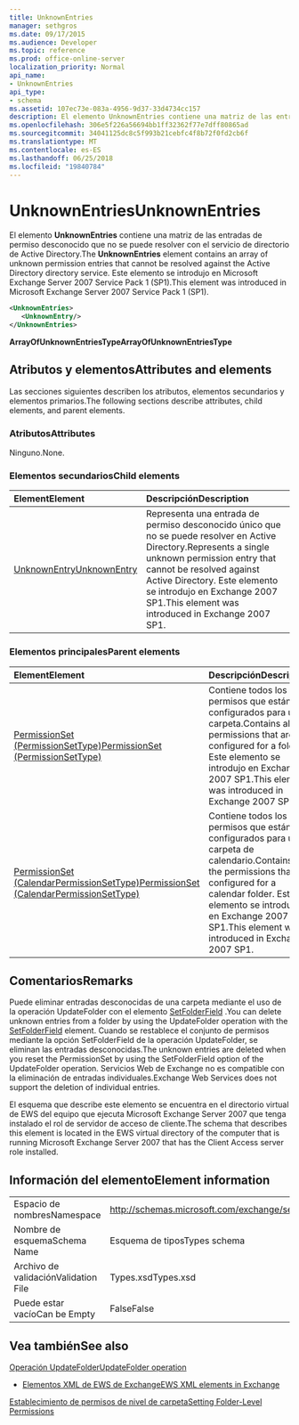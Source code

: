 ```yaml
---
title: UnknownEntries
manager: sethgros
ms.date: 09/17/2015
ms.audience: Developer
ms.topic: reference
ms.prod: office-online-server
localization_priority: Normal
api_name:
- UnknownEntries
api_type:
- schema
ms.assetid: 107ec73e-083a-4956-9d37-33d4734cc157
description: El elemento UnknownEntries contiene una matriz de las entradas de permiso desconocido que no se puede resolver con el servicio de directorio de Active Directory. Este elemento se introdujo en Microsoft Exchange Server 2007 Service Pack 1 (SP1).
ms.openlocfilehash: 306e5f226a56694bb1ff32362f77e7dff80865ad
ms.sourcegitcommit: 34041125dc8c5f993b21cebfc4f8b72f0fd2cb6f
ms.translationtype: MT
ms.contentlocale: es-ES
ms.lasthandoff: 06/25/2018
ms.locfileid: "19840784"
---
```

# <a name="unknownentries"></a><span data-ttu-id="ba226-104">UnknownEntries</span><span class="sxs-lookup"><span data-stu-id="ba226-104">UnknownEntries</span></span>

<span data-ttu-id="ba226-105">El elemento **UnknownEntries** contiene una matriz de las entradas de permiso desconocido que no se puede resolver con el servicio de directorio de Active Directory.</span><span class="sxs-lookup"><span data-stu-id="ba226-105">The **UnknownEntries** element contains an array of unknown permission entries that cannot be resolved against the Active Directory directory service.</span></span> <span data-ttu-id="ba226-106">Este elemento se introdujo en Microsoft Exchange Server 2007 Service Pack 1 (SP1).</span><span class="sxs-lookup"><span data-stu-id="ba226-106">This element was introduced in Microsoft Exchange Server 2007 Service Pack 1 (SP1).</span></span> 
  
```xml
<UnknownEntries>
   <UnknownEntry/>
</UnknownEntries>
```

 <span data-ttu-id="ba226-107">**ArrayOfUnknownEntriesType**</span><span class="sxs-lookup"><span data-stu-id="ba226-107">**ArrayOfUnknownEntriesType**</span></span>
## <a name="attributes-and-elements"></a><span data-ttu-id="ba226-108">Atributos y elementos</span><span class="sxs-lookup"><span data-stu-id="ba226-108">Attributes and elements</span></span>

<span data-ttu-id="ba226-109">Las secciones siguientes describen los atributos, elementos secundarios y elementos primarios.</span><span class="sxs-lookup"><span data-stu-id="ba226-109">The following sections describe attributes, child elements, and parent elements.</span></span>
  
### <a name="attributes"></a><span data-ttu-id="ba226-110">Atributos</span><span class="sxs-lookup"><span data-stu-id="ba226-110">Attributes</span></span>

<span data-ttu-id="ba226-111">Ninguno.</span><span class="sxs-lookup"><span data-stu-id="ba226-111">None.</span></span>
  
### <a name="child-elements"></a><span data-ttu-id="ba226-112">Elementos secundarios</span><span class="sxs-lookup"><span data-stu-id="ba226-112">Child elements</span></span>

|<span data-ttu-id="ba226-113">**Element**</span><span class="sxs-lookup"><span data-stu-id="ba226-113">**Element**</span></span>|<span data-ttu-id="ba226-114">**Descripción**</span><span class="sxs-lookup"><span data-stu-id="ba226-114">**Description**</span></span>|
|:-----|:-----|
|[<span data-ttu-id="ba226-115">UnknownEntry</span><span class="sxs-lookup"><span data-stu-id="ba226-115">UnknownEntry</span></span>](unknownentry.md) <br/> |<span data-ttu-id="ba226-116">Representa una entrada de permiso desconocido único que no se puede resolver en Active Directory.</span><span class="sxs-lookup"><span data-stu-id="ba226-116">Represents a single unknown permission entry that cannot be resolved against Active Directory.</span></span> <span data-ttu-id="ba226-117">Este elemento se introdujo en Exchange 2007 SP1.</span><span class="sxs-lookup"><span data-stu-id="ba226-117">This element was introduced in Exchange 2007 SP1.</span></span>  <br/> |
   
### <a name="parent-elements"></a><span data-ttu-id="ba226-118">Elementos principales</span><span class="sxs-lookup"><span data-stu-id="ba226-118">Parent elements</span></span>

|<span data-ttu-id="ba226-119">**Element**</span><span class="sxs-lookup"><span data-stu-id="ba226-119">**Element**</span></span>|<span data-ttu-id="ba226-120">**Descripción**</span><span class="sxs-lookup"><span data-stu-id="ba226-120">**Description**</span></span>|
|:-----|:-----|
|[<span data-ttu-id="ba226-121">PermissionSet (PermissionSetType)</span><span class="sxs-lookup"><span data-stu-id="ba226-121">PermissionSet (PermissionSetType)</span></span>](permissionset-permissionsettype.md) <br/> |<span data-ttu-id="ba226-122">Contiene todos los permisos que están configurados para una carpeta.</span><span class="sxs-lookup"><span data-stu-id="ba226-122">Contains all the permissions that are configured for a folder.</span></span> <span data-ttu-id="ba226-123">Este elemento se introdujo en Exchange 2007 SP1.</span><span class="sxs-lookup"><span data-stu-id="ba226-123">This element was introduced in Exchange 2007 SP1.</span></span>  <br/> |
|[<span data-ttu-id="ba226-124">PermissionSet (CalendarPermissionSetType)</span><span class="sxs-lookup"><span data-stu-id="ba226-124">PermissionSet (CalendarPermissionSetType)</span></span>](permissionset-calendarpermissionsettype.md) <br/> |<span data-ttu-id="ba226-125">Contiene todos los permisos que están configurados para una carpeta de calendario.</span><span class="sxs-lookup"><span data-stu-id="ba226-125">Contains all the permissions that are configured for a calendar folder.</span></span> <span data-ttu-id="ba226-126">Este elemento se introdujo en Exchange 2007 SP1.</span><span class="sxs-lookup"><span data-stu-id="ba226-126">This element was introduced in Exchange 2007 SP1.</span></span>  <br/> |
   
## <a name="remarks"></a><span data-ttu-id="ba226-127">Comentarios</span><span class="sxs-lookup"><span data-stu-id="ba226-127">Remarks</span></span>

<span data-ttu-id="ba226-128">Puede eliminar entradas desconocidas de una carpeta mediante el uso de la operación UpdateFolder con el elemento [SetFolderField](setfolderfield.md) .</span><span class="sxs-lookup"><span data-stu-id="ba226-128">You can delete unknown entries from a folder by using the UpdateFolder operation with the [SetFolderField](setfolderfield.md) element.</span></span> <span data-ttu-id="ba226-129">Cuando se restablece el conjunto de permisos mediante la opción SetFolderField de la operación UpdateFolder, se eliminan las entradas desconocidas.</span><span class="sxs-lookup"><span data-stu-id="ba226-129">The unknown entries are deleted when you reset the PermissionSet by using the SetFolderField option of the UpdateFolder operation.</span></span> <span data-ttu-id="ba226-130">Servicios Web de Exchange no es compatible con la eliminación de entradas individuales.</span><span class="sxs-lookup"><span data-stu-id="ba226-130">Exchange Web Services does not support the deletion of individual entries.</span></span> 
  
<span data-ttu-id="ba226-131">El esquema que describe este elemento se encuentra en el directorio virtual de EWS del equipo que ejecuta Microsoft Exchange Server 2007 que tenga instalado el rol de servidor de acceso de cliente.</span><span class="sxs-lookup"><span data-stu-id="ba226-131">The schema that describes this element is located in the EWS virtual directory of the computer that is running Microsoft Exchange Server 2007 that has the Client Access server role installed.</span></span>
  
## <a name="element-information"></a><span data-ttu-id="ba226-132">Información del elemento</span><span class="sxs-lookup"><span data-stu-id="ba226-132">Element information</span></span>

|||
|:-----|:-----|
|<span data-ttu-id="ba226-133">Espacio de nombres</span><span class="sxs-lookup"><span data-stu-id="ba226-133">Namespace</span></span>  <br/> |http://schemas.microsoft.com/exchange/services/2006/types  <br/> |
|<span data-ttu-id="ba226-134">Nombre de esquema</span><span class="sxs-lookup"><span data-stu-id="ba226-134">Schema Name</span></span>  <br/> |<span data-ttu-id="ba226-135">Esquema de tipos</span><span class="sxs-lookup"><span data-stu-id="ba226-135">Types schema</span></span>  <br/> |
|<span data-ttu-id="ba226-136">Archivo de validación</span><span class="sxs-lookup"><span data-stu-id="ba226-136">Validation File</span></span>  <br/> |<span data-ttu-id="ba226-137">Types.xsd</span><span class="sxs-lookup"><span data-stu-id="ba226-137">Types.xsd</span></span>  <br/> |
|<span data-ttu-id="ba226-138">Puede estar vacío</span><span class="sxs-lookup"><span data-stu-id="ba226-138">Can be Empty</span></span>  <br/> |<span data-ttu-id="ba226-139">False</span><span class="sxs-lookup"><span data-stu-id="ba226-139">False</span></span>  <br/> |
   
## <a name="see-also"></a><span data-ttu-id="ba226-140">Vea también</span><span class="sxs-lookup"><span data-stu-id="ba226-140">See also</span></span>



[<span data-ttu-id="ba226-141">Operación UpdateFolder</span><span class="sxs-lookup"><span data-stu-id="ba226-141">UpdateFolder operation</span></span>](updatefolder-operation.md)


- [<span data-ttu-id="ba226-142">Elementos XML de EWS de Exchange</span><span class="sxs-lookup"><span data-stu-id="ba226-142">EWS XML elements in Exchange</span></span>](ews-xml-elements-in-exchange.md)


[<span data-ttu-id="ba226-143">Establecimiento de permisos de nivel de carpeta</span><span class="sxs-lookup"><span data-stu-id="ba226-143">Setting Folder-Level Permissions</span></span>](http://msdn.microsoft.com/library/c7530e86-5112-401c-b10a-9c054ae59f07%28Office.15%29.aspx)

